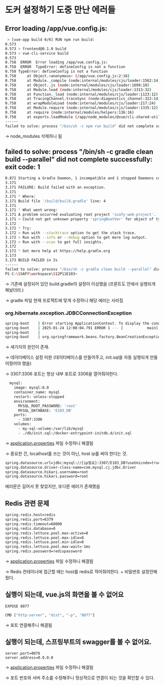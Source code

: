 # 도커 설정하기 도중 만난 에러들

## Error loading /app/vue.config.js:
```bash
 > [vue-app build 6/6] RUN npm run build:
0.573
0.573 > frontend@0.1.0 build
0.573 > vue-cli-service build
0.573
0.758  ERROR  Error loading /app/vue.config.js:
0.758  ERROR  TypeError: defineConfig is not a function
0.758 TypeError: defineConfig is not a function
0.758     at Object.<anonymous> (/app/vue.config.js:2:18)
0.758     at Module._compile (node:internal/modules/cjs/loader:1562:14)
0.758     at Object..js (node:internal/modules/cjs/loader:1699:10)
0.758     at Module.load (node:internal/modules/cjs/loader:1313:32)
0.758     at Function._load (node:internal/modules/cjs/loader:1123:12)
0.758     at TracingChannel.traceSync (node:diagnostics_channel:322:14)
0.758     at wrapModuleLoad (node:internal/modules/cjs/loader:217:24)
0.758     at Module.require (node:internal/modules/cjs/loader:1335:12)
0.758     at require (node:internal/modules/helpers:136:16)
0.758     at exports.loadModule (/app/node_modules/@vue/cli-shared-utils/lib/module.js:79:14)
------
failed to solve: process "/bin/sh -c npm run build" did not complete successfully: exit code: 
```

→ node_modules 삭제하니 됨

## failed to solve: process "/bin/sh -c gradle clean build --parallel" did not complete successfully: exit code: 1
```bash
0.872 Starting a Gradle Daemon, 1 incompatible and 1 stopped Daemons could not be reused, use --status for details
3.171
3.171 FAILURE: Build failed with an exception.
3.171
3.171 * Where:
3.171 Build file '/build/build.gradle' line: 4
3.171
3.171 * What went wrong:
3.171 A problem occurred evaluating root project 'ssafy-web-project'.
3.171 > Could not get unknown property 'springBootVer' for object of type org.gradle.plugin.use.internal.PluginRequestCollector$PluginDependenciesSpecImpl.
3.172
3.172 * Try:
3.172 > Run with --stacktrace option to get the stack trace.
3.172 > Run with --info or --debug option to get more log output.
3.172 > Run with --scan to get full insights.
3.172
3.172 * Get more help at https://help.gradle.org
3.173
3.173 BUILD FAILED in 2s
------
failed to solve: process "/bin/sh -c gradle clean build --parallel" did not complete successfully: exit code: 1
PS C:\SSAFY\workspace\S12P11E103>
```

→ 기존에 설정되어 있던 build.gradle의 설정이 이상했음 (프론트도 안에서 실행되게 해놨더라.)

→ gradle 파일 현재 프로젝트에 맞게 수정하니 해당 에러는 사라짐

###  org.hibernate.exception.JDBCConnectionException
```bash
spring-boot    | Error starting ApplicationContext. To display the conditions report re-run your application with 'debug' enabled.
spring-boot    | 2025-01-24 12:08:04.791 ERROR 1 --- [           main] o.s.boot.SpringApplication               : Application run failed
spring-boot    |
spring-boot    | org.springframework.beans.factory.BeanCreationException: Error creating bean with name 'entityManagerFactory' defined in class path resource [org/springframework/boot/autoconfigure/orm/jpa/HibernateJpaConfiguration.class]: Invocation of init method failed; nested exception is javax.persistence.PersistenceException: [PersistenceUnit: default] Unable to build Hibernate SessionFactory; nested exception is org.hibernate.exception.JDBCConnectionException: Unable to open JDBC Connection for DDL execution
```

→ 세가지의 원인이 존재.

→ 데이터베이스 설정 미완 (데이터베이스를 만들어주고, init.sql을 자동 실행되게 만들어줬어야 했음)

→ 3307:3306 포트는 항상 내부 포트로 3306을 열어줘야한다.

```bash
  mysql:
    image: mysql:8.0
    container_name: mysql
    restart: unless-stopped
    environment:
      MYSQL_ROOT_PASSWORD: 'root'
      MYSQL_DATABASE: 'E103_DB'
    ports:
      - 3307:3306
    volumes:
      - my-sql-volume:/var/lib/mysql
      - ./db/init.sql:/docker-entrypoint-initdb.d/init.sql
```

→  [application.properties](http://application.properties) 파일 수정하니 해결됨 

→ 중요한 건, localhost를 쓰는 것이 아닌, host ip를 써야 한다는 것.

```bash
spring.datasource.url=jdbc:mysql://{ip필요}:3307/E103_DB?useUnicode=true&characterEncoding=utf8&serverTimezone=Asia/Seoul&zeroDateTimeBehavior=convertToNull&rewriteBatchedStatements=true
spring.datasource.driver-class-name=com.mysql.cj.jdbc.Driver
spring.datasource.hikari.username=root
spring.datasource.hikari.password=root
```

에러문은 길어서 못 찾았지만, 또다른 에러가 존재했음

## Redis 관련 문제

```bash
spring.redis.host=redis
spring.redis.port=6379
spring.redis.timeout=60000
spring.redis.database=0
spring.redis.lettuce.pool.max-active=8
spring.redis.lettuce.pool.max-idle=8
spring.redis.lettuce.pool.min-idle=0
spring.redis.lettuce.pool.max-wait=-1ms
spring.redis.password=redispassword
```

→  [application.properties](http://application.properties) 파일 수정하니 해결됨 

→ Redis 컨테이너에 접근할 때는 host를 redis로 적어줘야한다. + 비밀번호 설정안해줬다.

## 실행이 되는데, vue.js의 화면을 볼 수 없어요

```bash
EXPOSE 8077

CMD ["http-server", "dist", "-p", "8077"]
```

→ 포트 연결해주니 해결됨

## 실행이 되는데, 스프링부트의 swagger를 볼 수 없어요.

```
server.port=8076
server.address=0.0.0.0
```

→  [application.properties](http://application.properties) 파일 수정하니 해결됨 

→ 포트 번호와 서버 주소를 수정해주니 정상적으로 연결이 되는 것을 확인할 수 있다.
